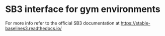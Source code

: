 # SB3 interface for gym environments
For more info refer to the official SB3 documentation at https://stable-baselines3.readthedocs.io/
